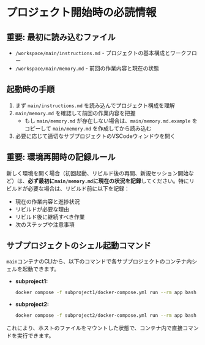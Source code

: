# プロジェクト開始時の必読情報

## 重要: 最初に読み込むファイル
- `/workspace/main/instructions.md` - プロジェクトの基本構成とワークフロー
- `/workspace/main/memory.md` - 前回の作業内容と現在の状態

## 起動時の手順
1. まず `main/instructions.md` を読み込んでプロジェクト構成を理解
2. `main/memory.md` を確認して前回の作業内容を把握
   - もし `main/memory.md` が存在しない場合は、`main/memory.md.example` をコピーして `main/memory.md` を作成してから読み込む
3. 必要に応じて適切なサブプロジェクトのVSCodeウィンドウを開く

## 重要: 環境再開時の記録ルール
新しく環境を開く場合（初回起動、リビルド後の再開、新規セッション開始など）は、**必ず最初に`main/memory.md`に現在の状況を記録**してください。特にリビルドが必要な場合は、リビルド前に以下を記録：
- 現在の作業内容と進捗状況
- リビルドが必要な理由
- リビルド後に継続すべき作業
- 次のステップや注意事項

## サブプロジェクトのシェル起動コマンド
`main`コンテナのCLIから、以下のコマンドで各サブプロジェクトのコンテナ内シェルを起動できます。

- **subproject1:**
  ```bash
  docker compose -f subproject1/docker-compose.yml run --rm app bash
  ```
- **subproject2:**
  ```bash
  docker compose -f subproject2/docker-compose.yml run --rm app bash
  ```

これにより、ホストのファイルをマウントした状態で、コンテナ内で直接コマンドを実行できます。

